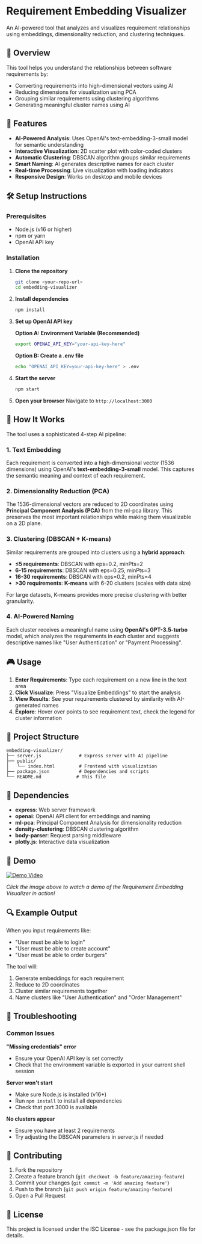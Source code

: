 # Requirement Embedding Visualizer

An AI-powered tool that analyzes and visualizes requirement relationships using embeddings, dimensionality reduction, and clustering techniques.

## 🎯 Overview

This tool helps you understand the relationships between software requirements by:
- Converting requirements into high-dimensional vectors using AI
- Reducing dimensions for visualization using PCA
- Grouping similar requirements using clustering algorithms
- Generating meaningful cluster names using AI

## 🚀 Features

- **AI-Powered Analysis**: Uses OpenAI's text-embedding-3-small model for semantic understanding
- **Interactive Visualization**: 2D scatter plot with color-coded clusters
- **Automatic Clustering**: DBSCAN algorithm groups similar requirements
- **Smart Naming**: AI generates descriptive names for each cluster
- **Real-time Processing**: Live visualization with loading indicators
- **Responsive Design**: Works on desktop and mobile devices

## 🛠️ Setup Instructions

### Prerequisites

- Node.js (v16 or higher)
- npm or yarn
- OpenAI API key

### Installation

1. **Clone the repository**
   ```bash
   git clone <your-repo-url>
   cd embedding-visualizer
   ```

2. **Install dependencies**
   ```bash
   npm install
   ```

3. **Set up OpenAI API key**
   
   **Option A: Environment Variable (Recommended)**
   ```bash
   export OPENAI_API_KEY="your-api-key-here"
   ```
   
   **Option B: Create a .env file**
   ```bash
   echo "OPENAI_API_KEY=your-api-key-here" > .env
   ```

4. **Start the server**
   ```bash
   npm start
   ```

5. **Open your browser**
   Navigate to `http://localhost:3000`

## 📖 How It Works

The tool uses a sophisticated 4-step AI pipeline:

### 1. Text Embedding
Each requirement is converted into a high-dimensional vector (1536 dimensions) using OpenAI's **text-embedding-3-small** model. This captures the semantic meaning and context of each requirement.

### 2. Dimensionality Reduction (PCA)
The 1536-dimensional vectors are reduced to 2D coordinates using **Principal Component Analysis (PCA)** from the ml-pca library. This preserves the most important relationships while making them visualizable on a 2D plane.

### 3. Clustering (DBSCAN + K-means)
Similar requirements are grouped into clusters using a **hybrid approach**:
- **≤5 requirements**: DBSCAN with eps=0.2, minPts=2
- **6-15 requirements**: DBSCAN with eps=0.25, minPts=3  
- **16-30 requirements**: DBSCAN with eps=0.2, minPts=4
- **>30 requirements**: **K-means** with 6-20 clusters (scales with data size)

For large datasets, K-means provides more precise clustering with better granularity.

### 4. AI-Powered Naming
Each cluster receives a meaningful name using **OpenAI's GPT-3.5-turbo** model, which analyzes the requirements in each cluster and suggests descriptive names like "User Authentication" or "Payment Processing".

## 🎮 Usage

1. **Enter Requirements**: Type each requirement on a new line in the text area
2. **Click Visualize**: Press "Visualize Embeddings" to start the analysis
3. **View Results**: See your requirements clustered by similarity with AI-generated names
4. **Explore**: Hover over points to see requirement text, check the legend for cluster information

## 📁 Project Structure

```
embedding-visualizer/
├── server.js              # Express server with AI pipeline
├── public/
│   └── index.html         # Frontend with visualization
├── package.json           # Dependencies and scripts
└── README.md             # This file
```

## 🔧 Dependencies

- **express**: Web server framework
- **openai**: OpenAI API client for embeddings and naming
- **ml-pca**: Principal Component Analysis for dimensionality reduction
- **density-clustering**: DBSCAN clustering algorithm
- **body-parser**: Request parsing middleware
- **plotly.js**: Interactive data visualization

## 🎥 Demo

<!-- Add your demo video here -->
[![Demo Video](https://img.youtube.com/vi/YOUR_VIDEO_ID/0.jpg)](https://www.youtube.com/watch?v=YOUR_VIDEO_ID)

*Click the image above to watch a demo of the Requirement Embedding Visualizer in action!*

## 🔍 Example Output

When you input requirements like:
- "User must be able to login"
- "User must be able to create account"
- "User must be able to order burgers"

The tool will:
1. Generate embeddings for each requirement
2. Reduce to 2D coordinates
3. Cluster similar requirements together
4. Name clusters like "User Authentication" and "Order Management"

## 🚨 Troubleshooting

### Common Issues

**"Missing credentials" error**
- Ensure your OpenAI API key is set correctly
- Check that the environment variable is exported in your current shell session

**Server won't start**
- Make sure Node.js is installed (v16+)
- Run `npm install` to install all dependencies
- Check that port 3000 is available

**No clusters appear**
- Ensure you have at least 2 requirements
- Try adjusting the DBSCAN parameters in server.js if needed

## 🤝 Contributing

1. Fork the repository
2. Create a feature branch (`git checkout -b feature/amazing-feature`)
3. Commit your changes (`git commit -m 'Add amazing feature'`)
4. Push to the branch (`git push origin feature/amazing-feature`)
5. Open a Pull Request

## 📄 License

This project is licensed under the ISC License - see the package.json file for details.

